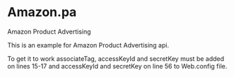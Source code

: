Amazon.pa
=========

Amazon Product Advertising

This is an example for Amazon Product Advertising api.

To get it to work associateTag, accessKeyId and secretKey must be added on lines 15-17 and accessKeyId and secretKey
on line 56 to Web.config file.
